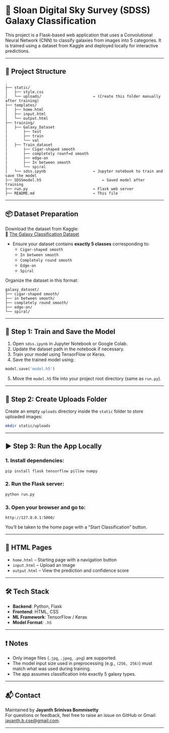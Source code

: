 # 🌌 Sloan Digital Sky Survey (SDSS) Galaxy Classification

This project is a Flask-based web application that uses a Convolutional Neural Network (CNN) to classify galaxies from images into 5 categories. It is trained using a dataset from Kaggle and deployed locally for interactive predictions.

---

## 📁 Project Structure

```
.
├── static/
│   ├── style.css
│   └── uploads/                       ← (Create this folder manually after training)
├── templates/
│   ├── home.html
│   ├── input.html
│   └── output.html
├── training/
│   ├── Galaxy_Dataset
|       ├── test
|       ├── train
|       └── val
│   ├── Train_dataset
|       ├── Cigar-shaped smooth
|       ├── completely rounf=d smooth
|       ├── edge-on
|       ├── In between smooth
|       └── spiral
│   └── sdss.ipynb                     ← Jupyter notebook to train and save the model
├── SDSSmodel.h5                           ← Saved model after training
├── run.py                             ← Flask web server
├── README.md                          ← This file
```

---

## 📦 Dataset Preparation

Download the dataset from Kaggle:  
🔗 [The Galaxy Classification Dataset](https://www.kaggle.com/datasets)

- Ensure your dataset contains **exactly 5 classes** corresponding to:
  - `Cigar-shaped smooth`
  - `In between smooth`
  - `Completely round smooth`
  - `Edge-on`
  - `Spiral`

Organize the dataset in this format:

```
galaxy_dataset/
├── cigar-shaped smooth/
├── in between smooth/
├── completely round smooth/
├── edge-on/
└── spiral/
```

---

## 🧠 Step 1: Train and Save the Model

1. Open `sdss.ipynb` in Jupyter Notebook or Google Colab.
2. Update the dataset path in the notebook if necessary.
3. Train your model using TensorFlow or Keras.
4. Save the trained model using:

```python
model.save('model.h5')
```

5. Move the `model.h5` file into your project root directory (same as `run.py`).

---

## 📂 Step 2: Create Uploads Folder

Create an empty `uploads` directory inside the `static` folder to store uploaded images:

```bash
mkdir static/uploads
```

---

## ▶️ Step 3: Run the App Locally

### 1. Install dependencies:

```bash
pip install flask tensorflow pillow numpy
```

### 2. Run the Flask server:

```bash
python run.py
```

### 3. Open your browser and go to:

```
http://127.0.0.1:5000/
```

You’ll be taken to the home page with a “Start Classification” button.

---

## 📄 HTML Pages

- `home.html` – Starting page with a navigation button
- `input.html` – Upload an image
- `output.html` – View the prediction and confidence score

---

## 🛠 Tech Stack

- **Backend**: Python, Flask
- **Frontend**: HTML, CSS
- **ML Framework**: TensorFlow / Keras
- **Model Format**: `.h5`

---

## ❗ Notes

- Only image files (`.jpg`, `.jpeg`, `.png`) are supported.
- The model input size used in preprocessing (e.g., `(256, 256)`) must match what was used during training.
- The app assumes classification into exactly 5 galaxy types.

---

## 📬 Contact

Maintained by **Jayanth Srinivas Bommisetty**  
For questions or feedback, feel free to raise an issue on GitHub or Gmail: jayanth.b.cse@gmail.com.

---
